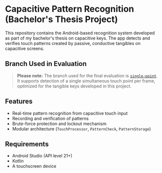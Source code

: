 # Capacitive Pattern Recognition (Bachelor's Thesis Project)

This repository contains the Android-based recognition system developed as part of my bachelor's thesis on capacitive keys. The app detects and verifies touch patterns created by passive, conductive tangibles on capacitive screens.

## Branch Used in Evaluation

> **Please note:** The branch used for the final evaluation is [`single-point`](https://github.com/devfab456/capkeys_recognition/tree/single-point).  
> It supports detection of a single simultaneous touch point per frame, optimized for the tangible keys developed in this project.

## Features

- Real-time pattern recognition from capacitive touch input
- Recording and verification of patterns
- Brute-force protection and lockout mechanism
- Modular architecture (`TouchProcessor`, `PatternCheck`, `PatternStorage`)

## Requirements

- Android Studio (API level 21+)
- Kotlin
- A touchscreen device

